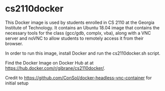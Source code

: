 # cs2110docker 

This Docker image is used by students enrolled in CS 2110 at the Georgia Institute of Technology. It contains an Ubuntu 18.04 image
that contains the necessary tools for the class (gcc/gdb, complx, vba), along with a VNC server and noVNC to allow students to remotely
access it from their browser. 

In order to run this image, install Docker and run the cs2110docker.sh script.

Find the Docker Image on Docker Hub at  at https://hub.docker.com/r/gibrane/cs2110docker/.


Credit to https://github.com/ConSol/docker-headless-vnc-container for initial setup
